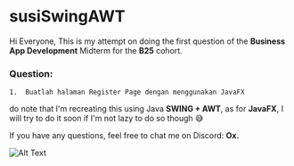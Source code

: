 # susiSwingAWT
Hi Everyone, This is my attempt on doing the first question of the **Business App Development** Midterm for the **B25** cohort.

### Question:
```
1.	Buatlah halaman Register Page dengan menggunakan JavaFX
```

do note that I'm recreating this using Java **SWING + AWT**, as for **JavaFX**, I will try to do it soon if I'm not lazy to do so though 😅

If you have any questions, feel free to chat me on Discord: **Ox.**

![Alt Text](https://tenor.com/cfrre6CzfHT.gif)
